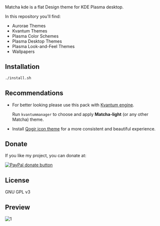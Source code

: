 
Matcha kde is a flat Design theme for KDE Plasma desktop.

In this repository you'll find:

- Aurorae Themes
- Kvantum Themes
- Plasma Color Schemes
- Plasma Desktop Themes
- Plasma Look-and-Feel Themes
- Wallpapers

## Installation

```sh
./install.sh
```

## Recommendations

- For better looking please use this pack with [Kvantum engine](https://github.com/tsujan/Kvantum/tree/master/Kvantum).

  Run `kvantummanager` to choose and apply **Matcha-light** (or any other Matcha) theme.

- Install [Qogir icon theme](https://github.com/vinceliuice/Qogir-icon-theme) for a more consistent and beautiful experience.

## Donate

If you like my project, you can donate at:

<span class="paypal"><a href="https://www.paypal.me/vinceliuice" title="Donate to this project using Paypal"><img src="https://www.paypalobjects.com/webstatic/mktg/Logo/pp-logo-100px.png" alt="PayPal donate button" /></a></span>

## License

GNU GPL v3

## Preview

![1](https://github.com/xelser/Matcha-kde/blob/master/plasma/look-and-feel/com.github.vinceliuice.Matcha-sea/contents/previews/fullscreenpreview.jpg)
